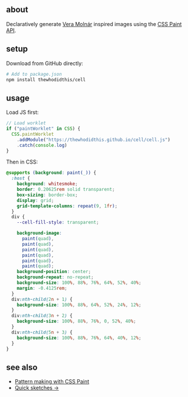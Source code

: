 ## about

Declaratively generate [Vera Molnár](http://www.veramolnar.com) inspired images using the [CSS Paint API](https://developer.mozilla.org/en-US/docs/Web/API/CSS_Painting_API).

## setup

Download from GitHub directly:

```sh
# Add to package.json
npm install thewhodidthis/cell
```

## usage

Load JS first:

```js
// Load worklet
if ("paintWorklet" in CSS) {
  CSS.paintWorklet
    .addModule("https://thewhodidthis.github.io/cell/cell.js")
    .catch(console.log)
}
```

Then in CSS:

```css
@supports (background: paint(_)) {
  :host {
    background: whitesmoke;
    border: 0.20625rem solid transparent;
    box-sizing: border-box;
    display: grid;
    grid-template-columns: repeat(9, 1fr);
  }
  div {
    --cell-fill-style: transparent;

    background-image:
      paint(quad),
      paint(quad),
      paint(quad),
      paint(quad),
      paint(quad),
      paint(quad);
    background-position: center;
    background-repeat: no-repeat;
    background-size: 100%, 88%, 76%, 64%, 52%, 40%;
    margin: -0.4125rem;
  }
  div:nth-child(2n + 1) {
    background-size: 100%, 88%, 64%, 52%, 24%, 12%;
  }
  div:nth-child(3n + 2) {
    background-size: 100%, 88%, 76%, 0, 52%, 40%;
  }
  div:nth-child(5n + 3) {
    background-size: 100%, 88%, 76%, 64%, 40%, 12%;
  }
}
```

## see also

- [Pattern making with CSS Paint](https://thewhodidthis.com/pattern-making-with-css-paint/)
- [Quick sketches &rarr;](https://sketches.thewhodidthis.com/pattern-making/)
